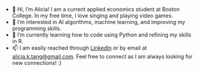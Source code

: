 - 👋 Hi, I’m Alicia! I am a current applied economics student at Boston College. In my free time, I love singing and playing video games.
- 👀 I’m interested in AI algorithms, machine learning, and improving my programming skills.
- 🌱 I’m currently learning how to code using Python and refining my skills in R. 
- 📫 I am easily reached through [LinkedIn](https://www.linkedin.com/in/aliciatang6/) or by email at alicia.k.tang@gmail.com. Feel free to connect as I am always looking for new connections! :)
